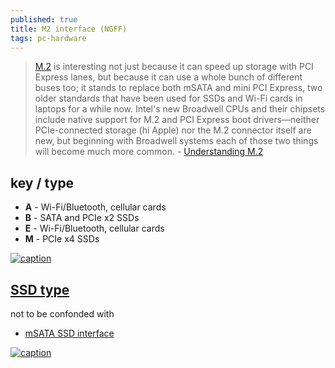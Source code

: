```yaml
---
published: true
title: M2 interface (NGFF)
tags: pc-hardware
---
```

> [M.2](https://en.wikipedia.org/wiki/M.2) is interesting not just because it can speed up storage with PCI Express lanes, but because it can use a whole bunch of different buses too; it stands to replace both mSATA and mini PCI Express, two older standards that have been used for SSDs and Wi-Fi cards in laptops for a while now. Intel's new Broadwell CPUs and their chipsets include native support for M.2 and PCI Express boot drivers—neither PCIe-connected storage (hi Apple) nor the M.2 connector itself are new, but beginning with Broadwell systems each of those two things will become much more common. -  [Understanding M.2](https://arstechnica.com/gadgets/2015/02/understanding-m-2-the-interface-that-will-speed-up-your-next-ssd/)

## key / type
- **A** - Wi-Fi/Bluetooth, cellular cards 
- **B** - SATA and PCIe x2 SSDs
- **E** - Wi-Fi/Bluetooth, cellular cards
- **M** - PCIe x4 SSDs

[![caption](https://upload.wikimedia.org/wikipedia/commons/thumb/e/ed/M2_Edge_Connector_Keying.svg/700px-M2_Edge_Connector_Keying.svg.png)](https://en.wikipedia.org/wiki/M.2)

## [SSD type](https://rog.asus.com/articles/maximus-motherboards/buying-an-m-2-ssd-how-to-tell-which-is-which/)

not to be confonded with
- [mSATA SSD interface](https://www.minitool.com/partition-disk/msata-ssd.html)

[![caption](https://www.minitool.com/images/uploads/articles/2020/03/msata-ssd/msata-ssd-1.jpg)](https://www.minitool.com/partition-disk/msata-ssd.html)

